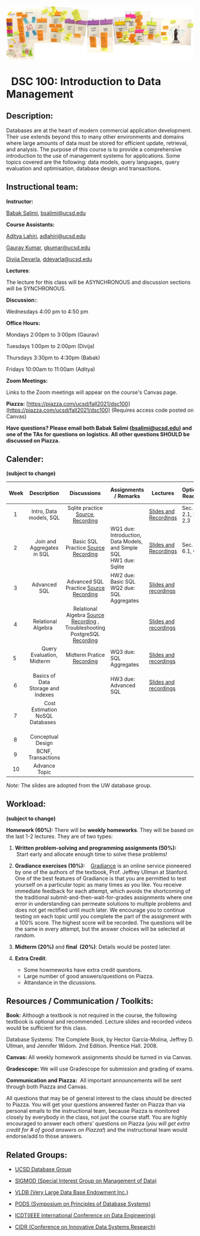 ![The_Data_Lifecycle](fig/The_Data_Lifecycle.jpg)

#   DSC 100: Introduction to Data Management



## Description:

Databases are at the heart of modern commercial application development. Their use extends beyond this to many other environments and domains where large amounts of data must be stored for efficient update, retrieval, and analysis. The purpose of this course is to provide a comprehensive introduction to the use of management systems for applications. Some topics covered are the following: data models, query languages, query evaluation and optimisation,  database design and transactions. 



## Instructional team:

**Instructor:**

[Babak Salimi](https://bsalimi.github.io/), bsalimi@ucsd.edu

**Course Assistants:**

[Aditya Lahiri](https://adityalahiri.github.io/), [adlahiri@ucsd.edu](mailto:adlahiri@ucsd.edu) 

[Gaurav Kumar](https://github.com/gaurav5590), [gkumar@ucsd.edu](mailto:gkumar@ucsd.edu)

[Divija Devarla](https://in.linkedin.com/in/divija-devarla-7b8103ab), [ddevarla@ucsd.edu](mailto:ddevarla@ucsd.edu)

**Lectures**:

The lecture for this class will be ASYNCHRONOUS and discussion sections will be SYNCHRONOUS. 

**Discussion:**: 

Wednesdays 4:00 pm to 4:50 pm 

**Office Hours:**



Mondays     2:00pm  to 3:00pm     (Gaurav) 

Tuesdays    1:00pm  to 2:00pm      (Divija)

Thursdays  3:30pm to 4:30pm       (Babak)

Fridays        10:00am to 11:00am   (Aditya)



**Zoom Meetings:** 

Links to the Zoom meetings will appear on the course's Canvas page.



**Piazza:** [https://piazza.com/ucsd/fall2021/dsc100](https://piazza.com/ucsd/fall2021/dsc100) (Requires access code posted on Canvas)

**Have questions? Please email both Babak Salimi (bsalimi@ucsd.edu) and one of the TAs for questions on logistics. All other questions SHOULD be discussed on Piazza.**



## **Calender:**

**(subject to change)**

| Week |           Description           | Discussions | **Assignments / Remarks** | Lectures | **Optional Reading** |
| :--: | :-----------------------------: | :----: | ----- | --------------- | ---- |
|  1   | Intro, Data models, SQL | Sqlite practice [Source](https://drive.google.com/file/d/1hPmCCTVhdDo1vJKnZsJIR04oaWLwvbVw/view?usp=sharing), [Recording](https://drive.google.com/file/d/1bAu5O5ZkWtZtG_9pbExv30p4-y3rPmYj/view?usp=sharing) |       | [Slides and Recordings](Lectures/lec01.md) | Sec. 2.1, 2.2, 2.3 |
|  2   |   Join and Aggregates in SQL    | Basic SQL Practice [Source](https://piazza.com/class/kti1j0n6qv51du?cid=100) [Recording](https://ucsd.zoom.us/rec/play/PxQ_vZ0oEYXuPsSycxJwmE5jPMFu7MwtdUc9T1-hBYejjbcn-qh2lraxrFHTH39PZ7QEzAGkssKy1GJw.bg960idHpaoO1zhY) | WQ1 due: Introduction, Data Models, and Simple SQL  <br />HW1 due: Sqlite | [Slides and Recordings](Lectures/lec02.md) | Sec. 6.1, 6.2 |
|  3   | Advanced SQL | Advanced SQL Practice [Source](https://piazza.com/class/kti1j0n6qv51du?cid=159) [Recording](https://ucsd.zoom.us/rec/play/2-mk2dLJ8NXjr_YktydECyKcKAn12Wxh40qRquG8S1VDPGQf-6k5KN-iNaVCJsVc3UYfjwyctIZKParE.xA0ymYbsUrKrxlIN) | HW2 due: Basic SQL <br />WQ2 due: SQL Aggregates | [Slides and recordings](./Lectures/lec03.md) |  |
|  4   |  Relational Algebra  | Relational Algebra [Source](https://piazza.com/redirect/s3?bucket=uploads&prefix=paste%2Fkti1ku2x6td1p0%2F903b05e3a1546a1f4b010277c194aa311676d9f18dd44b72115228a660a81439%2FRelational_Algebra.zip) [Recording](https://ucsd.zoom.us/rec/play/yl1KfQPMa21KRUM3Zkamh8JXpkslSgPcS5by9Lcz4BfNG1mbT9NSq_2RR0qT66NrOGNo_HtiqiyCqcLH.UDllfxlH0ltNALws) ,     Troubleshooting PostgreSQL [Recording]([https://ucsd.zoom.us/rec/share/a9yg8DMTlGLBW4AfYDdGBAGgRXXjv4s3bsrfwdxAg9XDWo1mV6VJ69yfkCE_cIKW.BYNBEM4pTD_SOrjt](https://urldefense.proofpoint.com/v2/url?u=https-3A__ucsd.zoom.us_rec_share_a9yg8DMTlGLBW4AfYDdGBAGgRXXjv4s3bsrfwdxAg9XDWo1mV6VJ69yfkCE-5FcIKW.BYNBEM4pTD-5FSOrjt&d=DwQFAg&c=-35OiAkTchMrZOngvJPOeA&r=BMZcSMPm7tho8CPnV6FIMA&m=qbWjlFL6g3EHRc6d9tyOyIEZk_TDY-qUFbK8QZ8wk_4&s=fZjhu_Jks7jvFRsjQn3hw8oxj4NXkTsXK-VswF5YM-8&e=)) |  | [Slides and recordings](./Lectures/lec04.md) |  |
| 5  |        Query Evaluation, Midterm        | Midterm Pratice [Recording](https://ucsd.zoom.us/rec/play/5zvL91v89AjWAW2COicPZW7CatdYYnUzX6Txsr5j8aWbWqsbvoxzBV5nY0cMFaqTD56GecJsy_VgW7FU.rt08h2wj3OqyKXdz) | WQ3 due: SQL Aggregates | [Slides and recordings](./Lectures/lec05.md) |  |
|  6   | Basics of Data Storage and Indexes |  | HW3 due: Advanced SQL | [Slides and recordings](./Lectures/lec06.md) |  |
|  7   |         Cost Estimation <br /> NoSQL Databases         |  |  |  |  |
|  8   | Conceptual Design |  |  |  |  |
|  9  | BCNF, Transactions |  |  |  |  |
| 10 | Advance Topic |  |  |  |  |

*Note:*  The slides are adopted from the UW database group. 



## Workload:

**(subject to change)**

**Homework (60%):** There will be **weekly homeworks**. They will be based on the last 1-2 lectures. They are of two types:

1. **Written problem-solving and programming assignments (50%):**
   Start early and allocate enough time to solve these problems! 
2. **Gradiance exercises (10%):**
   [Gradiance](https://www.gradiance.com/) is an online service pioneered by one of the authors of the textbook, Prof. Jeffrey Ullman at Stanford. One of the best features of Gradiance is that you are permitted to test yourself on a particular topic as many times as you like. You receive immediate feedback for each attempt, which avoids the shortcoming of the traditional submit-and-then-wait-for-grades assignments where one error in understanding can permeate solutions to multiple problems and does not get rectified until much later. We encourage you to continue testing on each topic until you complete the part of the assignment with a 100% score. The highest score will be recorded. The questions will be the same in every attempt, but the answer choices will be selected at random. 
3. **Midterm (20%)** and **final  (20%)**: Details would be posted later.
5. **Extra Credit**: 

   - Some howmeworks have extra credit questions.
   - Large number of good answers/questions on Piazza.  
   - Attandance in the dicussions. 
## Resources / Communication / Toolkits:

**Book:** Although a textbook is not required in the course, the following textbook is optional and recommended. Lecture slides and recorded videos would be sufficient for this class.

Database Systems: The Complete Book, by Hector Garcia-Molina, Jeffrey D. Ullman, and Jennifer Widom. 2nd Edition. Prentice Hall. 2008.

**Canvas:** All weekly homework assignments should be turned in via Canvas.

**Gradescope:** We will use Gradescope for submission and grading of exams.

**Communication and Piazza:**  All important announcements will be sent through both Piazza and Canvas.

All questions that may be of general interest to the class should be directed to Piazza. You will get your questions answered faster on Piazza than via personal emails to the instructional team, because Piazza is monitored closely by everybody in the class, not just the course staff. You are highly encouraged to answer each others' questions on Piazza (*you will get extra credit for # of good answers on Piazza!*) and the instructional team would endorse/add to those answers.



## Related Groups:

- [UCSD Database Group](https://dbucsd.github.io/)

- [SIGMOD (Special Interest Group on Management of Data)](https://www.google.com/url?q=https%3A%2F%2Fsigmod.org%2F&sa=D&sntz=1&usg=AFQjCNEv9sM8CpuOZ7oxWFX_20353W6NZw)

- [VLDB (Very Large Data Base Endowment Inc.)](https://www.google.com/url?q=https%3A%2F%2Fwww.vldb.org%2F&sa=D&sntz=1&usg=AFQjCNEN7a3TJIOhpq3OC7bw9DKWHhki-w)

- [PODS (Symposium on Principles of Database Systems)](https://www.google.com/url?q=https%3A%2F%2Fsigmod.org%2Fpods%2F&sa=D&sntz=1&usg=AFQjCNEy52V8Padws9vrgz2GoFYinNgG9Q)

- [ICDT(IEEE International Conference on Data Engineering)](http://ieee-icde.org/)

- [CIDR (Conference on Innovative Data Systems Research)](http://www.google.com/url?q=http%3A%2F%2Fcidrdb.org%2F&sa=D&sntz=1&usg=AFQjCNHZ5MTU545Lei9xcYfQR9fHHLan5w)